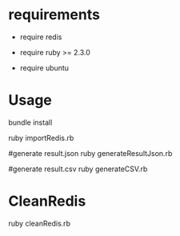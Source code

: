 # requirements

  * require redis

  * require ruby >= 2.3.0

  * require ubuntu

# Usage

  bundle install

  ruby importRedis.rb

  #generate result.json
  ruby generateResultJson.rb

  #generate result.csv
  ruby generateCSV.rb

# CleanRedis
  ruby cleanRedis.rb
